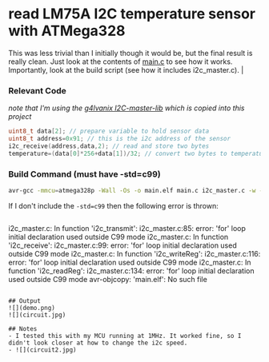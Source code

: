 # read LM75A I2C temperature sensor with ATMega328
This was less trivial than I initially though it would be, but the final result is really clean. Just look at the contents of [main.c](main.c) to see how it works. Importantly, look at the build script (see how it includes i2c_master.c). | 

### Relevant Code
_note that I'm using the [g4lvanix I2C-master-lib](https://github.com/g4lvanix/I2C-master-lib) which is copied into this project_
```C
uint8_t data[2]; // prepare variable to hold sensor data
uint8_t address=0x91; // this is the i2c address of the sensor
i2c_receive(address,data,2); // read and store two bytes
temperature=(data[0]*256+data[1])/32; // convert two bytes to temperature
```

### Build Command (must have -std=c99)
```bash
avr-gcc -mmcu=atmega328p -Wall -Os -o main.elf main.c i2c_master.c -w -std=c99
```
If I don't include the `-std=c99` then the following error is thrown:
> ```
i2c_master.c: In function 'i2c_transmit':
i2c_master.c:85: error: 'for' loop initial declaration used outside C99 mode
i2c_master.c: In function 'i2c_receive':
i2c_master.c:99: error: 'for' loop initial declaration used outside C99 mode
i2c_master.c: In function 'i2c_writeReg':
i2c_master.c:116: error: 'for' loop initial declaration used outside C99 mode
i2c_master.c: In function 'i2c_readReg':
i2c_master.c:134: error: 'for' loop initial declaration used outside C99 mode
avr-objcopy: 'main.elf': No such file
```

## Output
![](demo.png)
![](circuit.jpg)

## Notes
- I tested this with my MCU running at 1MHz. It worked fine, so I didn't look closer at how to change the i2c speed.
- ![](circuit2.jpg)
